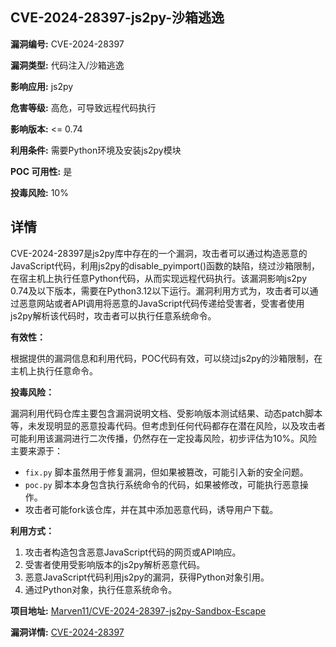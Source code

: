 ## CVE-2024-28397-js2py-沙箱逃逸

**漏洞编号:** CVE-2024-28397

**漏洞类型:** 代码注入/沙箱逃逸

**影响应用:** js2py

**危害等级:** 高危，可导致远程代码执行

**影响版本:** <= 0.74

**利用条件:** 需要Python环境及安装js2py模块

**POC 可用性:** 是

**投毒风险:** 10%

## 详情

CVE-2024-28397是js2py库中存在的一个漏洞，攻击者可以通过构造恶意的JavaScript代码，利用js2py的disable_pyimport()函数的缺陷，绕过沙箱限制，在宿主机上执行任意Python代码，从而实现远程代码执行。该漏洞影响js2py 0.74及以下版本，需要在Python3.12以下运行。漏洞利用方式为，攻击者可以通过恶意网站或者API调用将恶意的JavaScript代码传递给受害者，受害者使用js2py解析该代码时，攻击者可以执行任意系统命令。 

 **有效性：** 

 根据提供的漏洞信息和利用代码，POC代码有效，可以绕过js2py的沙箱限制，在主机上执行任意命令。

 **投毒风险：** 

 漏洞利用代码仓库主要包含漏洞说明文档、受影响版本测试结果、动态patch脚本等，未发现明显的恶意投毒代码。但考虑到任何代码都存在潜在风险，以及攻击者可能利用该漏洞进行二次传播，仍然存在一定投毒风险，初步评估为10%。风险主要来源于：

 *   `fix.py` 脚本虽然用于修复漏洞，但如果被篡改，可能引入新的安全问题。
 *   `poc.py` 脚本本身包含执行系统命令的代码，如果被修改，可能执行恶意操作。
 *   攻击者可能fork该仓库，并在其中添加恶意代码，诱导用户下载。

 **利用方式：**

 1.  攻击者构造包含恶意JavaScript代码的网页或API响应。
 2.  受害者使用受影响版本的js2py解析恶意代码。
 3.  恶意JavaScript代码利用js2py的漏洞，获得Python对象引用。
 4.  通过Python对象，执行任意系统命令。

**项目地址:** [Marven11/CVE-2024-28397-js2py-Sandbox-Escape](https://github.com/Marven11/CVE-2024-28397-js2py-Sandbox-Escape)

**漏洞详情:** [CVE-2024-28397](https://nvd.nist.gov/vuln/detail/CVE-2024-28397)